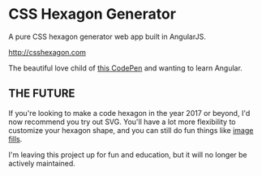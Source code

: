 # CSS Hexagon Generator

A pure CSS hexagon generator web app built in AngularJS.

http://csshexagon.com

The beautiful love child of [this CodePen](http://codepen.io/brenna/pen/hbDqL) and wanting to learn Angular.

## THE FUTURE

If you're looking to make a code hexagon in the year 2017 or beyond, I'd now recommend you try out SVG. You'll have a lot more flexibility to customize your hexagon shape, and you can still do fun things like [image fills](http://codepen.io/brenna/pen/JdCba). 

I'm leaving this project up for fun and education, but it will no longer be actively maintained. 
